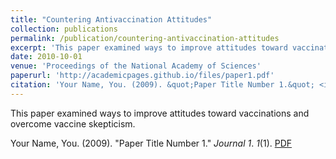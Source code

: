 ```yaml
---
title: "Countering Antivaccination Attitudes"
collection: publications
permalink: /publication/countering-antivaccination-attitudes
excerpt: 'This paper examined ways to improve attitudes toward vaccinations and overcome vaccine skepticism.'
date: 2010-10-01
venue: 'Proceedings of the National Academy of Sciences'
paperurl: 'http://academicpages.github.io/files/paper1.pdf'
citation: 'Your Name, You. (2009). &quot;Paper Title Number 1.&quot; <i>Journal 1</i>. 1(1).'
---
```

<script type="text/javascript" src="https://d1bxh8uas1mnw7.cloudfront.net/assets/embed.js"></script>
This paper examined ways to improve attitudes toward vaccinations and overcome vaccine skepticism.

Your Name, You. (2009). "Paper Title Number 1." *Journal 1*. *1*(1). [PDF](http://academicpages.github.io/files/paper1.pdf)  <div class="altmetric-embed" data-badge-type="donut" data-altmetric-id="4358012" />
